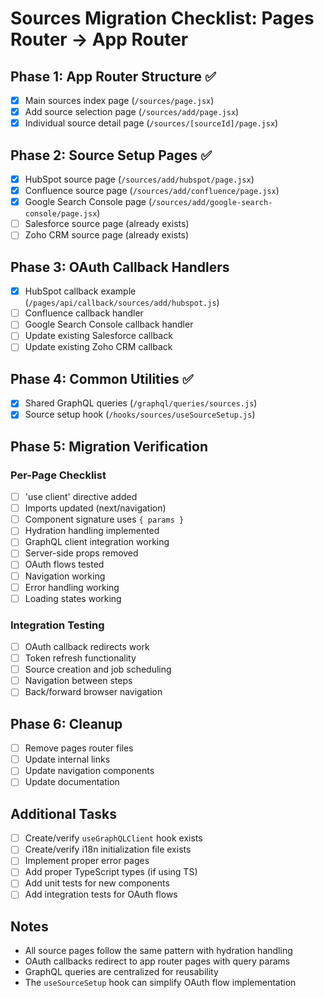 # Sources Migration Checklist: Pages Router → App Router

## Phase 1: App Router Structure ✅
- [x] Main sources index page (`/sources/page.jsx`)
- [x] Add source selection page (`/sources/add/page.jsx`)
- [x] Individual source detail page (`/sources/[sourceId]/page.jsx`)

## Phase 2: Source Setup Pages ✅
- [x] HubSpot source page (`/sources/add/hubspot/page.jsx`)
- [x] Confluence source page (`/sources/add/confluence/page.jsx`)
- [x] Google Search Console page (`/sources/add/google-search-console/page.jsx`)
- [ ] Salesforce source page (already exists)
- [ ] Zoho CRM source page (already exists)

## Phase 3: OAuth Callback Handlers
- [x] HubSpot callback example (`/pages/api/callback/sources/add/hubspot.js`)
- [ ] Confluence callback handler
- [ ] Google Search Console callback handler
- [ ] Update existing Salesforce callback
- [ ] Update existing Zoho CRM callback

## Phase 4: Common Utilities ✅
- [x] Shared GraphQL queries (`/graphql/queries/sources.js`)
- [x] Source setup hook (`/hooks/sources/useSourceSetup.js`)

## Phase 5: Migration Verification
### Per-Page Checklist
- [ ] 'use client' directive added
- [ ] Imports updated (next/navigation)
- [ ] Component signature uses `{ params }`
- [ ] Hydration handling implemented
- [ ] GraphQL client integration working
- [ ] Server-side props removed
- [ ] OAuth flows tested
- [ ] Navigation working
- [ ] Error handling working
- [ ] Loading states working

### Integration Testing
- [ ] OAuth callback redirects work
- [ ] Token refresh functionality
- [ ] Source creation and job scheduling
- [ ] Navigation between steps
- [ ] Back/forward browser navigation

## Phase 6: Cleanup
- [ ] Remove pages router files
- [ ] Update internal links
- [ ] Update navigation components
- [ ] Update documentation

## Additional Tasks
- [ ] Create/verify `useGraphQLClient` hook exists
- [ ] Create/verify i18n initialization file exists
- [ ] Implement proper error pages
- [ ] Add proper TypeScript types (if using TS)
- [ ] Add unit tests for new components
- [ ] Add integration tests for OAuth flows

## Notes
- All source pages follow the same pattern with hydration handling
- OAuth callbacks redirect to app router pages with query params
- GraphQL queries are centralized for reusability
- The `useSourceSetup` hook can simplify OAuth flow implementation
